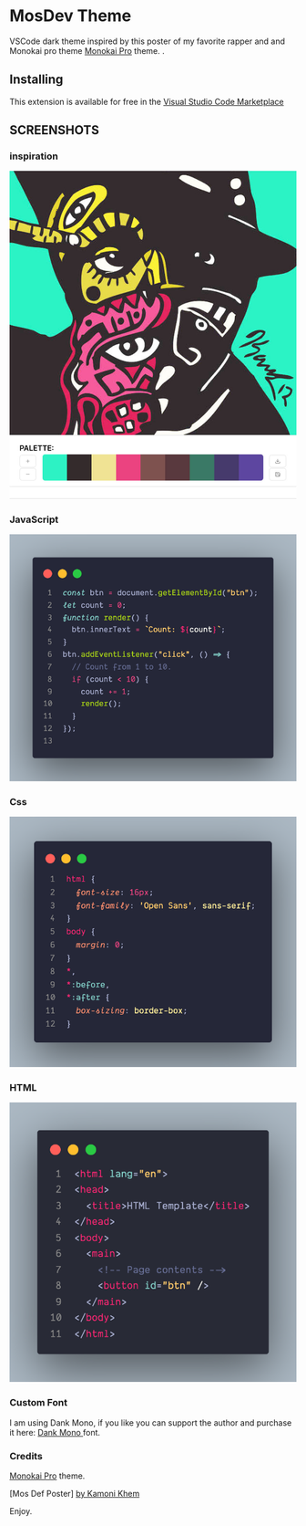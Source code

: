 # MosDev Theme

VSCode dark theme inspired by this poster of my favorite rapper and and Monokai pro theme [Monokai Pro](https://marketplace.visualstudio.com/items?itemName=monokai.theme-monokai-pro-vscode) theme. .

## Installing

This extension is available for free in the [Visual Studio Code Marketplace](https://marketplace.visualstudio.com/items?itemName=MosDev.MosDev-Theme)

## SCREENSHOTS

### inspiration
![screenshots](./screenshots/mosdev.jpg)



### JavaScript

![screenshots](./screenshots/js.png)

### Css

![screenshots](./screenshots/css.png)

### HTML

![screenshots](./screenshots/html.png)




### Custom Font

I am using Dank Mono, if you like you can support the author and purchase it here: [Dank Mono ](https://philpl.gumroad.com/l/dank-mono) font.


### Credits
[Monokai Pro](https://marketplace.visualstudio.com/items?itemName=monokai.theme-monokai-pro-vscode) theme.

[Mos Def Poster]
[by Kamoni Khem](https://fineartamerica.com/featured/mos-def-kamoni-khem.html?product=poster)


Enjoy.
